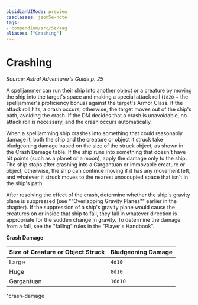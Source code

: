 ```yaml
---
obsidianUIMode: preview
cssclasses: json5e-note
tags:
- compendium/src/5e/aag
aliases: ["Crashing"]
---
```

# Crashing
*Source: Astral Adventurer's Guide p. 25* 

A spelljammer can run their ship into another object or a creature by moving the ship into the target's space and making a special attack roll (`1d20` + the spelljammer's proficiency bonus) against the target's Armor Class. If the attack roll hits, a crash occurs; otherwise, the target moves out of the ship's path, avoiding the crash. If the DM decides that a crash is unavoidable, no attack roll is necessary, and the crash occurs automatically.

When a spelljamming ship crashes into something that could reasonably damage it, both the ship and the creature or object it struck take bludgeoning damage based on the size of the struck object, as shown in the Crash Damage table. If the ship runs into something that doesn't have hit points (such as a planet or a moon), apply the damage only to the ship. The ship stops after crashing into a Gargantuan or immovable creature or object; otherwise, the ship can continue moving if it has any movement left, and whatever it struck moves to the nearest unoccupied space that isn't in the ship's path.

After resolving the effect of the crash, determine whether the ship's gravity plane is suppressed (see ""Overlapping Gravity Planes"" earlier in the chapter). If the suppression of a ship's gravity plane would cause the creatures on or inside that ship to fall, they fall in whatever direction is appropriate for the sudden change in gravity. To determine the damage from a fall, see the "falling" rules in the "Player's Handbook".

**Crash Damage**

| Size of Creature or Object Struck | Bludgeoning Damage |
|-----------------------------------|--------------------|
| Large | `4d10` |
| Huge | `8d10` |
| Gargantuan | `16d10` |
^crash-damage